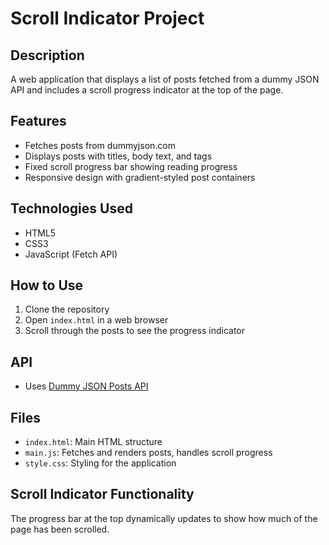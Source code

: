 # Scroll Indicator Project

## Description
A web application that displays a list of posts fetched from a dummy JSON API and includes a scroll progress indicator at the top of the page.

## Features
- Fetches posts from dummyjson.com
- Displays posts with titles, body text, and tags
- Fixed scroll progress bar showing reading progress
- Responsive design with gradient-styled post containers

## Technologies Used
- HTML5
- CSS3
- JavaScript (Fetch API)

## How to Use
1. Clone the repository
2. Open `index.html` in a web browser
3. Scroll through the posts to see the progress indicator

## API
- Uses [Dummy JSON Posts API](https://dummyjson.com/posts)

## Files
- `index.html`: Main HTML structure
- `main.js`: Fetches and renders posts, handles scroll progress
- `style.css`: Styling for the application

## Scroll Indicator Functionality
The progress bar at the top dynamically updates to show how much of the page has been scrolled.
